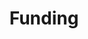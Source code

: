 ---
sidebar_position: 4
sidebar_label: "Funding"
id: cli-funding
title: Funding
description: Learn how to use the Kwil CLI to approve and deposit funds, get your balance, and other account metadata
slug: /cli/funding
---